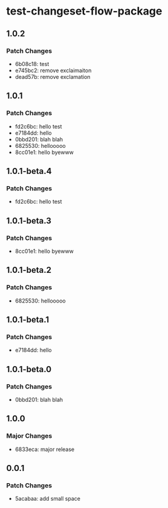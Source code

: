 # test-changeset-flow-package

## 1.0.2

### Patch Changes

- 6b08c18: test
- e745bc2: remove exclaimaiton
- dead57b: remove exclamation

## 1.0.1

### Patch Changes

- fd2c6bc: hello test
- e7184dd: hello
- 0bbd201: blah blah
- 6825530: hellooooo
- 8cc01e1: hello byewww

## 1.0.1-beta.4

### Patch Changes

- fd2c6bc: hello test

## 1.0.1-beta.3

### Patch Changes

- 8cc01e1: hello byewww

## 1.0.1-beta.2

### Patch Changes

- 6825530: hellooooo

## 1.0.1-beta.1

### Patch Changes

- e7184dd: hello

## 1.0.1-beta.0

### Patch Changes

- 0bbd201: blah blah

## 1.0.0

### Major Changes

- 6833eca: major release

## 0.0.1

### Patch Changes

- 5acabaa: add small space
